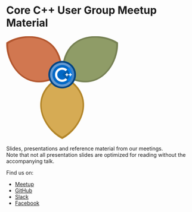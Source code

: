 # Core C++ User Group Meetup Material

![logo](assets/corecpp.png) 

Slides, presentations and reference material from our meetings.  
Note that not all presentation slides are optimized for reading without the accompanying talk.

Find us on:

- [Meetup](https://meetup.com/CoreCpp)
- [GitHub](https://github.com/CoreCppIL)
- [Slack](https://cpplang.slack.com/messages/C7UFRMFBP)
- [Facebook](https://facebook.com/IsraelCpp) 
